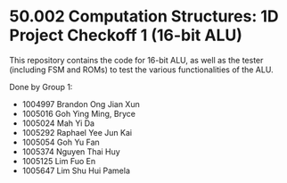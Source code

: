 # 50.002 Computation Structures: 1D Project Checkoff 1 (16-bit ALU)

This repository contains the code for 16-bit ALU, as well as the tester (including FSM and ROMs) to test the various functionalities of the ALU. 

Done by Group 1:
- 1004997	Brandon Ong Jian Xun
- 1005016	Goh Ying Ming, Bryce
- 1005024	Mah Yi Da
- 1005292	Raphael Yee Jun Kai
- 1005054	Goh Yu Fan
- 1005374	Nguyen Thai Huy
- 1005125	Lim Fuo En
- 1005647	Lim Shu Hui Pamela
